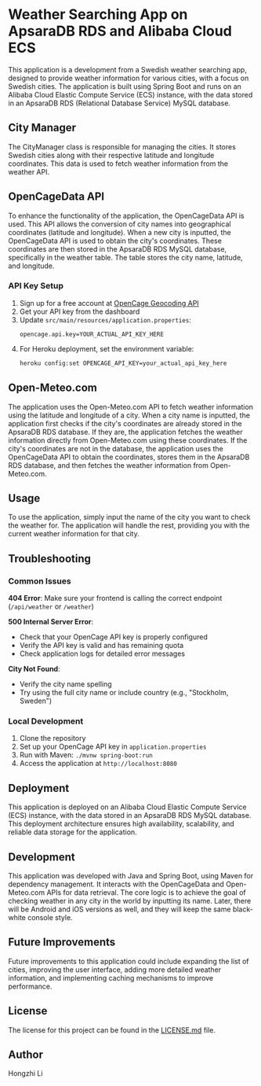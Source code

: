 # Weather Searching App on ApsaraDB RDS and Alibaba Cloud ECS

This application is a development from a Swedish weather searching app, designed to provide weather information for various cities, with a focus on Swedish cities. The application is built using Spring Boot and runs on an Alibaba Cloud Elastic Compute Service (ECS) instance, with the data stored in an ApsaraDB RDS (Relational Database Service) MySQL database.

## City Manager

The CityManager class is responsible for managing the cities. It stores Swedish cities along with their respective latitude and longitude coordinates. This data is used to fetch weather information from the weather API.

## OpenCageData API

To enhance the functionality of the application, the OpenCageData API is used. This API allows the conversion of city names into geographical coordinates (latitude and longitude). When a new city is inputted, the OpenCageData API is used to obtain the city's coordinates. These coordinates are then stored in the ApsaraDB RDS MySQL database, specifically in the weather table. The table stores the city name, latitude, and longitude.

### API Key Setup

1. Sign up for a free account at [OpenCage Geocoding API](https://opencagedata.com/)
2. Get your API key from the dashboard
3. Update `src/main/resources/application.properties`:
   ```properties
   opencage.api.key=YOUR_ACTUAL_API_KEY_HERE
   ```
4. For Heroku deployment, set the environment variable:
   ```bash
   heroku config:set OPENCAGE_API_KEY=your_actual_api_key_here
   ```

## Open-Meteo.com

The application uses the Open-Meteo.com API to fetch weather information using the latitude and longitude of a city. When a city name is inputted, the application first checks if the city's coordinates are already stored in the ApsaraDB RDS database. If they are, the application fetches the weather information directly from Open-Meteo.com using these coordinates. If the city's coordinates are not in the database, the application uses the OpenCageData API to obtain the coordinates, stores them in the ApsaraDB RDS database, and then fetches the weather information from Open-Meteo.com.

## Usage

To use the application, simply input the name of the city you want to check the weather for. The application will handle the rest, providing you with the current weather information for that city.

## Troubleshooting

### Common Issues

**404 Error**: Make sure your frontend is calling the correct endpoint (`/api/weather` or `/weather`)

**500 Internal Server Error**: 
- Check that your OpenCage API key is properly configured
- Verify the API key is valid and has remaining quota
- Check application logs for detailed error messages

**City Not Found**: 
- Verify the city name spelling
- Try using the full city name or include country (e.g., "Stockholm, Sweden")

### Local Development

1. Clone the repository
2. Set up your OpenCage API key in `application.properties`
3. Run with Maven: `./mvnw spring-boot:run`
4. Access the application at `http://localhost:8080`

## Deployment

This application is deployed on an Alibaba Cloud Elastic Compute Service (ECS) instance, with the data stored in an ApsaraDB RDS MySQL database. This deployment architecture ensures high availability, scalability, and reliable data storage for the application.

## Development

This application was developed with Java and Spring Boot, using Maven for dependency management. It interacts with the OpenCageData and Open-Meteo.com APIs for data retrieval. The core logic is to achieve the goal of checking weather in any city in the world by inputting its name. Later, there will be Android and iOS versions as well, and they will keep the same black-white console style.

## Future Improvements

Future improvements to this application could include expanding the list of cities, improving the user interface, adding more detailed weather information, and implementing caching mechanisms to improve performance.

## License

The license for this project can be found in the [LICENSE.md](LICENSE) file.

## Author
Hongzhi Li
